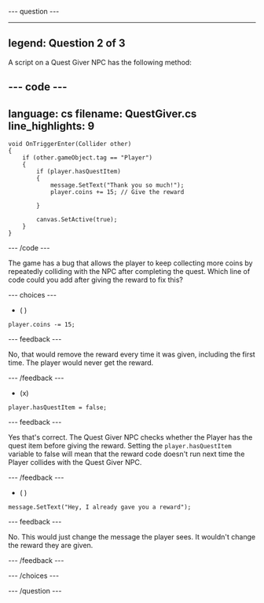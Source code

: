
--- question ---

---
legend: Question 2 of 3
---

A script on a Quest Giver NPC has the following method:

--- code ---
---
language: cs filename: QuestGiver.cs
line_highlights: 9
---

    void OnTriggerEnter(Collider other)
    {
        if (other.gameObject.tag == "Player")
        {
            if (player.hasQuestItem)
            {
                message.SetText("Thank you so much!");
                player.coins += 15; // Give the reward
    
            }
    
            canvas.SetActive(true);
        }
    }
--- /code ---

The game has a bug that allows the player to keep collecting more coins by repeatedly colliding with the NPC after completing the quest. Which line of code could you add after giving the reward to fix this?

--- choices ---

- ( )
```
player.coins -= 15;
```

  --- feedback ---

  No, that would remove the reward every time it was given, including the first time. The player would never get the reward.

  --- /feedback ---

- (x)
```
player.hasQuestItem = false;
```

  --- feedback ---

Yes that's correct. The Quest Giver NPC checks whether the Player has the quest item before giving the reward. Setting the `player.hasQuestItem` variable to false will mean that the reward code doesn't run next time the Player collides with the Quest Giver NPC.

  --- /feedback ---

- ( )
```
message.SetText("Hey, I already gave you a reward");
```

  --- feedback ---

No. This would just change the message the player sees. It wouldn't change the reward they are given.

  --- /feedback ---

--- /choices ---

--- /question ---

